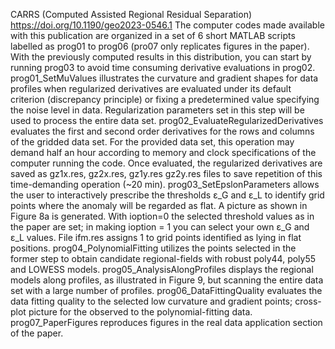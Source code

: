 CARRS (Computed Assisted Regional Residual Separation) 
https://doi.org/10.1190/geo2023-0546.1
The computer codes made available with this publication are organized in a set of 6 short MATLAB scripts labelled as prog01 to prog06 (pro07 only replicates figures in the paper). 
With the previously computed results in this distribution, you can start by running prog03 to avoid time consuming derivative evaluations in prog02. 
	prog01_SetMuValues illustrates the curvature and gradient shapes for data profiles when regularized derivatives are evaluated under its default criterion (discrepancy principle) or fixing a predetermined value specifying the noise level in data. Regularization parameters set in this step will be used to process the entire data set. 
	prog02_EvaluateRegularizedDerivatives evaluates the first and second order derivatives for the rows and columns of the gridded data set. For the provided data set, this operation may demand half an hour according to memory and clock specifications of the computer running the code. Once evaluated, the regularized derivatives are saved as gz1x.res, gz2x.res, gz1y.res gz2y.res files to save repetition of this time-demanding operation (~20 min). 
	prog03_SetEpslonParameters allows the user to interactively prescribe the thresholds ε_G and ε_L to identify grid points where the anomaly will be regarded as flat. A picture as shown in Figure 8a is generated. With ioption=0 the selected threshold values as in the paper are set; in making ioption = 1 you can select your own ε_G  and ε_L values. File ifm.res assigns 1 to grid points identified as lying in flat positions.
	prog04_PolynomialFitting utilizes the points selected in the former step to obtain candidate regional-fields with robust poly44, poly55 and LOWESS models.
	prog05_AnalysisAlongProfiles displays the regional models along profiles, as illustrated in Figure 9, but scanning the entire data set with a large number of profiles. 
	prog06_DataFittingQuality evaluates the data fitting quality to the selected low curvature and gradient points; cross-plot picture for the observed to the polynomial-fitting data. 
	prog07_PaperFigures reproduces figures in the real data application section of the paper.

